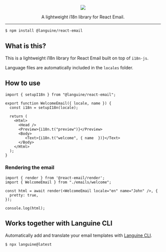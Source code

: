 <p align="center">
  <img src="https://github.com/midday-ai/languine/blob/main/packages/react-email/image.png" />
</p>

<p align="center">
  A lightweight i18n library for React Email.
</p>

---

```bash
$ npm install @languine/react-email
```

## What is this?

This is a lightweight i18n library for React Email built on top of `i18n-js`.

Language files are automatically included in the `locales` folder.

## How to use

```tsx
import { setupI18n } from "@languine/react-email";

export function WelcomeEmail({ locale, name }) {
  const i18n = setupI18n(locale);

  return (
    <Html>
      <Head />
      <Preview>{i18n.t("preview")}</Preview>
      <Body>
         <Text>{i18n.t("welcome", { name  })}</Text>
      </Body>
    </Html>
  );
}
```

### Rendering the email
```tsx
import { render } from '@react-email/render';
import { WelcomeEmail } from "./emails/welcome";

const html = await render(<WelcomeEmail locale="en" name="John" />, {
  pretty: true,
});

console.log(html);
```


## Works together with Languine CLI

Automatically add and translate your email templates with [Languine CLI](https://languine.ai).

```bash
$ npx languine@latest
```

